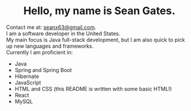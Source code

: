 <h1 align="center">Hello, my name is Sean Gates.</h1>
Contact me at: <a href="mailto:seanx63@gmail.com">seanx63@gmail.com</a>.<br />
I am a software developer in the United States.<br />
My main focus is Java full-stack development, but I am also quick to pick up new languages and frameworks.<br />
Currently I am proficient in:
<ul>
<li>Java</li>
<li>Spring and Spring Boot</li>
<li>Hibernate</li>
<li>JavaScript</li>
<li>HTML and CSS (this README is written with some basic HTML!)</li>
<li>React</li>
<li>MySQL</li>
</ul>

